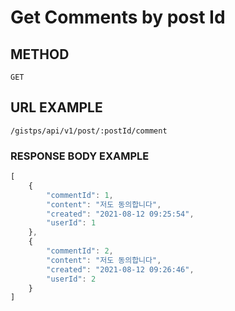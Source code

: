 # Get Comments by post Id

## METHOD

```text
GET
```

## URL EXAMPLE

```text
/gistps/api/v1/post/:postId/comment
```



### RESPONSE BODY EXAMPLE

```javascript
[
    {
        "commentId": 1,
        "content": "저도 동의합니다",
        "created": "2021-08-12 09:25:54",
        "userId": 1
    },
    {
        "commentId": 2,
        "content": "저도 동의합니다",
        "created": "2021-08-12 09:26:46",
        "userId": 2
    }
]
```

